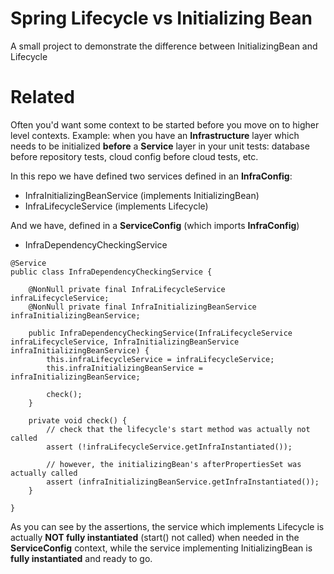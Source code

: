 # Spring Lifecycle vs Initializing Bean
A small project to demonstrate the difference between InitializingBean and Lifecycle


# Related

Often you'd want some context to be started before you move on to higher level contexts.
Example: when you have an **Infrastructure** layer which needs to be initialized **before**
a **Service** layer in your unit tests: database before repository tests, cloud config before cloud tests, etc.


In this repo we have defined two services defined in an **InfraConfig**:

- InfraInitializingBeanService (implements InitializingBean)
- InfraLifecycleService (implements Lifecycle)

And we have, defined in a **ServiceConfig** (which imports **InfraConfig**)

- InfraDependencyCheckingService

```$java
@Service
public class InfraDependencyCheckingService {

	@NonNull private final InfraLifecycleService infraLifecycleService;
	@NonNull private final InfraInitializingBeanService infraInitializingBeanService;

	public InfraDependencyCheckingService(InfraLifecycleService infraLifecycleService, InfraInitializingBeanService infraInitializingBeanService) {
		this.infraLifecycleService = infraLifecycleService;
		this.infraInitializingBeanService = infraInitializingBeanService;

		check();
	}

	private void check() {
		// check that the lifecycle's start method was actually not called
		assert (!infraLifecycleService.getInfraInstantiated());

		// however, the initializingBean's afterPropertiesSet was actually called
		assert (infraInitializingBeanService.getInfraInstantiated());
	}

}
```

As you can see by the assertions, the service which implements Lifecycle is actually **NOT fully instantiated** (start() not called) when needed in
the **ServiceConfig** context, while the service implementing InitializingBean is **fully instantiated** and ready to go.

